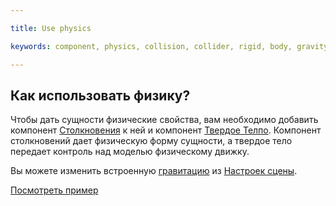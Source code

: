 ---
title: Use physics
keywords: component, physics, collision, collider, rigid, body, gravity, ammo, trigger
---

## Как использовать физику?

Чтобы дать сущности физические свойства, вам необходимо добавить компонент  <a href="http://developer.playcanvas.com/en/user-manual/packs/components/collision/" target="_blank">Столкновения</a> к ней и компонент <a href="http://developer.playcanvas.com/en/user-manual/packs/components/rigidbody/" target="_blank">Твердое Телпо</a>. Компонент столкновений дает физическую форму сущности, а твердое тело передает контроль над моделью физическому движку.

Вы можете изменить встроенную <a href="http://developer.playcanvas.com/en/user-manual/designer/settings/#gravity" target="_blank">гравитацию</a> из <a href="http://developer.playcanvas.com/en/user-manual/designer/settings/" target="_blank">Настроек сцены</a>.

<a class="docs" href="http://developer.playcanvas.com/en/tutorials/intermediate/collision-and-triggers/" target="_blank">Посмотреть пример</a>

